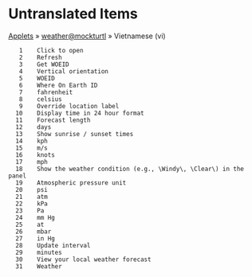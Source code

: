 # Untranslated Items
[Applets](../../../README.md) &#187; [weather@mockturtl](../README.md) &#187; Vietnamese (vi)

       1	Click to open
       2	Refresh
       3	Get WOEID
       4	Vertical orientation
       5	WOEID
       6	Where On Earth ID
       7	fahrenheit
       8	celsius
       9	Override location label
      10	Display time in 24 hour format
      11	Forecast length
      12	days
      13	Show sunrise / sunset times
      14	kph
      15	m/s
      16	knots
      17	mph
      18	Show the weather condition (e.g., \Windy\, \Clear\) in the panel
      19	Atmospheric pressure unit
      20	psi
      21	atm
      22	kPa
      23	Pa
      24	mm Hg
      25	at
      26	mbar
      27	in Hg
      28	Update interval
      29	minutes
      30	View your local weather forecast
      31	Weather
